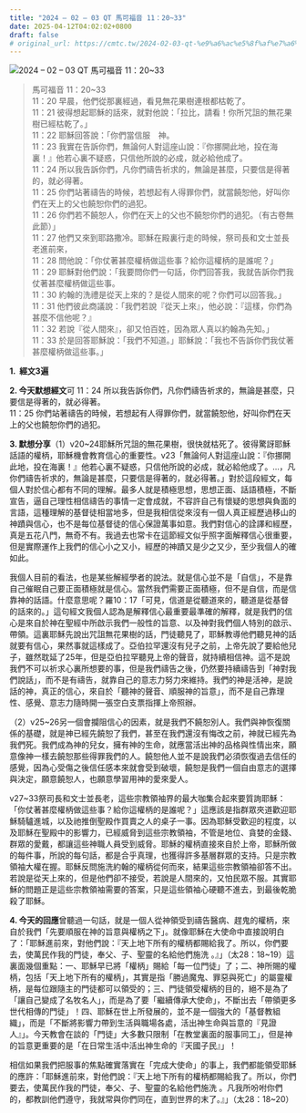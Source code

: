 ```yaml
---
title: "2024 – 02 – 03 QT 馬可福音 11：20~33"
date: 2025-04-12T04:02:02+0800
draft: false
# original_url: https://cmtc.tw/2024-02-03-qt-%e9%a6%ac%e5%8f%af%e7%a6%8f%e9%9f%b3-11%ef%bc%9a2033
---
```


![2024 – 02 – 03 QT 馬可福音 11：20\~33](/images/qt.jpg  "2024 – 02 – 03 QT 馬可福音 11：20\~33")

> 馬可福音 11：20\~33  
> 11：20 早晨，他們從那裏經過，看見無花果樹連根都枯乾了。  
> 11：21 彼得想起耶穌的話來，就對他說：「拉比，請看！你所咒詛的無花果樹已經枯乾了。」  
> 11：22 耶穌回答說：「你們當信服　神。  
> 11：23 我實在告訴你們，無論何人對這座山說：『你挪開此地，投在海裏！』他若心裏不疑惑，只信他所說的必成，就必給他成了。  
> 11：24 所以我告訴你們，凡你們禱告祈求的，無論是甚麼，只要信是得著的，就必得著。  
> 11：25 你們站著禱告的時候，若想起有人得罪你們，就當饒恕他，好叫你們在天上的父也饒恕你們的過犯。  
> 11：26 你們若不饒恕人，你們在天上的父也不饒恕你們的過犯。（有古卷無此節）」  
> 11：27 他們又來到耶路撒冷。耶穌在殿裏行走的時候，祭司長和文士並長老進前來，  
> 11：28 問他說：「你仗著甚麼權柄做這些事？給你這權柄的是誰呢？」  
> 11：29 耶穌對他們說：「我要問你們一句話，你們回答我，我就告訴你們我仗著甚麼權柄做這些事。  
> 11：30 約翰的洗禮是從天上來的？是從人間來的呢？你們可以回答我。」  
> 11：31 他們彼此商議說：「我們若說『從天上來』，他必說：『這樣，你們為甚麼不信他呢？』  
> 11：32 若說『從人間來』，卻又怕百姓，因為眾人真以約翰為先知。」  
> 11：33 於是回答耶穌說：「我們不知道。」耶穌說：「我也不告訴你們我仗著甚麼權柄做這些事。」

**1.  經文3遍**

**2. 今天默想經文**可 11：24 所以我告訴你們，凡你們禱告祈求的，無論是甚麼，只要信是得著的，就必得著。  
11：25 你們站著禱告的時候，若想起有人得罪你們，就當饒恕他，好叫你們在天上的父也饒恕你們的過犯。

**3. 默想分享**（1）v20\~24耶穌所咒詛的無花果樹，很快就枯死了。彼得驚訝耶穌話語的權柄，耶穌機會教育信心的重要性。v23「無論何人對這座山說：『你挪開此地，投在海裏！』他若心裏不疑惑，只信他所說的必成，就必給他成了。…，凡你們禱告祈求的，無論是甚麼，只要信是得著的，就必得著。」對於這段經文，每個人對於信心都有不同的理解。最多人就是積極思想，思想正面、話語積極，不斷宣告，逼自己理性相信禱告的事情一定會成就，不容許自己有懷疑的思想與負面的言語，這種理解的基督徒相當地多，但是我相信從來沒有一個人真正經歷過移山的神蹟與信心，也不是每位基督徒的信心保證萬事如意。我們對信心的詮譯和經歷，真是五花八門，無奇不有。我過去也常卡在這節經文似乎照字面解釋信心很重要，但是實際運作上我們的信心小之又小，經歷的神蹟又是少之又少，至少我個人的確如此。

我個人目前的看法，也是某些解經學者的說法。就是信心並不是「自信」，不是靠自己催眠自己要正面積極就是信心。當然我們需要正面積極，但不是自信，而是信靠神的話語。什麼意思呢？羅10：17「可見，信道是從聽道來的，聽道是從基督的話來的。」這句經文我個人認為是解釋信心最重要最準確的解釋，就是我們的信心是來自於神在聖經中所啟示我們一般性的旨意、以及神對我們個人特別的啟示、帶領。這裏耶穌先說出咒詛無花果樹的話，門徒聽見了，耶穌教導他們聽見神的話就要有信心，果然事就這樣成了。亞伯拉罕還沒有兒子之前，上帝先說了要給他兒子，雖然耽延了25年，但是亞伯拉罕聽見上帝的聲音，就持續相信神。這不是說我們不可以祈求心裏所想要的事，但是我們禱告之後，仍然要持續禱告到「神對我們說話」，而不是有禱告，就靠自己的意志力努力來維持。我們的神是活神，是說話的神，真正的信心，來自於「聽神的聲音、順服神的旨意」，而不是自己靠理性、感覺、意志力隨時開一張空白支票指揮上帝照辦。

（2）v25\~26另一個會攔阻信心的因素，就是我們不饒恕別人。我們與神恢復關係的基礎，就是神已經先饒恕了我們，甚至在我們還沒有悔改之前，神就已經先為我們死。我們成為神的兒女，擁有神的生命，就應當活出神的品格與性情出來，願意像神一樣去饒恕那些得罪我們的人。饒恕他人並不是說我們必須恢復過去信任的感覺，因為心受傷之後信任感本來就會受到破壞，饒恕是我們一個自由意志的選擇與決定，願意饒恕人，也願意學習用神的愛來愛人。

v27\~33祭司長和文士並長老，這些宗教領袖界的最大咖集合起來要質詢耶穌：「你仗著甚麼權柄做這些事？給你這權柄的是誰呢？」這應該是指群眾夾道歡迎耶穌騎驢進城，以及祂推倒聖殿作買賣之人的桌子一事。因為耶穌受歡迎的程度，以及耶穌在聖殿中的影響力，已經威脅到這些宗教領袖，不管是地位、貪婪的金錢、群眾的愛戴，都讓這些神職人員受到威脅。耶穌的權柄直接來自於上帝，耶穌所做的每件事，所說的每句話，都是合乎真理，也獲得許多基層群眾的支持。只是宗教領袖大權在握。耶穌反問施洗約翰的權柄從何而來，結果這些宗教領袖卻答不出。若說是從天上來的，但是他們卻不接受，若說是人間來的，又怕民眾不服。其實耶穌的問題正是這些宗教領袖需要的答案，只是這些領袖心硬聽不進去，到最後乾脆殺了耶穌。

**4. 今天的回應**曾聽過一句話，就是一個人從神領受到禱告醫病、趕鬼的權柄，來自於我們「先要順服在神的旨意與權柄之下」。就像耶穌在大使命中直接說明白了：「耶穌進前來，對他們說：『天上地下所有的權柄都賜給我了。所以，你們要去，使萬民作我的門徒，奉父、子、聖靈的名給他們施洗 。』」（太28：18\~19）這裏面幾個重點：一、耶穌早已將「權柄」賜給「每一位門徒」了；二、神所賜的權柄，包括「天上地下所有的權柄」，其實是指「勝過魔鬼、罪惡與死亡」的屬靈權柄，是每位跟隨主的門徒都可以領受的；三、門徒領受權柄的目的，絕不是為了「讓自己變成了名牧名人」，而是為了要「繼續傳承大使命」，不斷出去「帶領更多世代相傳的門徒」！四、耶穌在世上所發展的，並不是一個強大的「基督教組織」，而是「不斷將影響力帶到生活與職場各處，活出神生命與旨意的『見證人』」。今天教會在談的「門徒」大多數只限制「在教堂裏面的服事同工」，但是神的旨意更重要的是「在日常生活中活出神生命的『天國子民』」！

相信如果我們把服事的焦點確實落實在「完成大使命」的事上，我們都能領受耶穌的應許：「耶穌進前來，對他們說：『天上地下所有的權柄都賜給我了。所以，你們要去，使萬民作我的門徒，奉父、子、聖靈的名給他們施洗 。凡我所吩咐你們的，都教訓他們遵守，我就常與你們同在，直到世界的末了。』」（太28：18\~20）